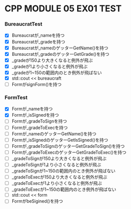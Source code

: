 # CPP MODULE 05 EX01 TEST

### BureaucratTest
- [x] Bureaucratが_nameを持つ
- [x] Bureaucratが_gradeを持つ
- [x] Bureaucratが_nameのゲッターGetName()を持つ
- [x] Bureaucratが_gradeのゲッターGetGrade()を持つ
- [x] _gradeが150より大きくなると例外が飛ぶ
- [x] _gradeが1より小さくなると例外が飛ぶ
- [x] _gradeが1~150の範囲内のとき例外が飛ばない
- [x] std::cout << bureaucraft
- [ ] FormがsignForm()を持つ

### FormTest
- [x] Formが_nameを持つ
- [x] Formが_isSignedを持つ
- [ ] Formが_gradeToSignを持つ
- [ ] Formが_gradeToExecを持つ
- [ ] Formが_nameのゲッターGetName()を持つ
- [ ] Formが_isSignedのゲッターGetIsSigned()を持つ
- [ ] Formが_gradeToSignのゲッターGetGradeToSign()を持つ
- [ ] Formが_gradeToExecのゲッターGetGradeToExec()を持つ
- [ ] _gradeToSignが150より大きくなると例外が飛ぶ
- [ ] _gradeToSignが1より小さくなると例外が飛ぶ
- [ ] _gradeToSignが1~150の範囲内のとき例外が飛ばない
- [ ] _gradeToExecが150より大きくなると例外が飛ぶ
- [ ] _gradeToExecが1より小さくなると例外が飛ぶ
- [ ] _gradeToExecが1~150の範囲内のとき例外が飛ばない
- [ ] std::cout << form
- [ ] FormがbeSigined()を持つ
